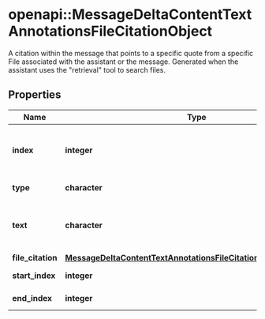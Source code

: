 # openapi::MessageDeltaContentTextAnnotationsFileCitationObject

A citation within the message that points to a specific quote from a specific File associated with the assistant or the message. Generated when the assistant uses the \"retrieval\" tool to search files.

## Properties
Name | Type | Description | Notes
------------ | ------------- | ------------- | -------------
**index** | **integer** | The index of the annotation in the text content part. | 
**type** | **character** | Always &#x60;file_citation&#x60;. | [Enum: [file_citation]] 
**text** | **character** | The text in the message content that needs to be replaced. | [optional] 
**file_citation** | [**MessageDeltaContentTextAnnotationsFileCitationObjectFileCitation**](MessageDeltaContentTextAnnotationsFileCitationObject_file_citation.md) |  | [optional] 
**start_index** | **integer** |  | [optional] [Min: 0] 
**end_index** | **integer** |  | [optional] [Min: 0] 


